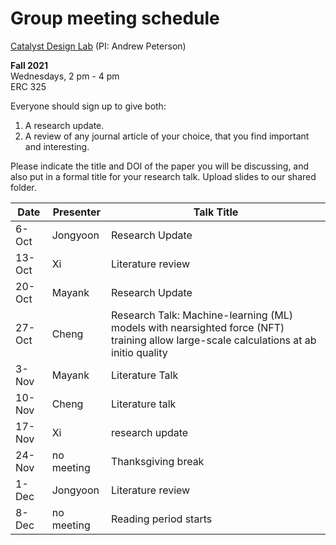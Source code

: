 # Group meeting schedule #
[Catalyst Design Lab](http://brown.edu/go/catalyst) (PI: Andrew Peterson)

**Fall 2021**  
Wednesdays, 2 pm - 4 pm  
ERC 325

Everyone should sign up to give both:

1. A research update.
2. A review of any journal article of your choice, that you find important and interesting.

Please indicate the title and DOI of the paper you will be discussing, and also put in a formal title for your research talk. Upload slides to our shared folder.


| Date   |   Presenter   |   Talk Title                                              |
| ------ | ------------- | --------------------------------------------------------- |
| 6-Oct  | Jongyoon      | Research Update                                           |
| 13-Oct | Xi            | Literature review                                         |
| 20-Oct | Mayank        | Research Update                                           |
| 27-Oct | Cheng         | Research Talk: Machine-learning (ML) models with nearsighted force (NFT) training allow large-scale calculations at ab initio quality                                           |
| 3-Nov  | Mayank        | Literature Talk                                           |
| 10-Nov | Cheng         | Literature talk                                           |
| 17-Nov | Xi            | research update                                           |
| 24-Nov | no meeting    | Thanksgiving break                                        |
| 1-Dec  | Jongyoon      | Literature review                                         |
| 8-Dec  | no meeting    | Reading period starts                                     |